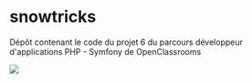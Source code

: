 # snowtricks
Dépôt contenant le code du projet 6 du parcours développeur d'applications PHP - Symfony de OpenClassrooms

<a href="https://codeclimate.com/github/quentinboinet/snowtricks/maintainability"><img src="https://api.codeclimate.com/v1/badges/0d758c1f57a3b07ceabb/maintainability" /></a>
